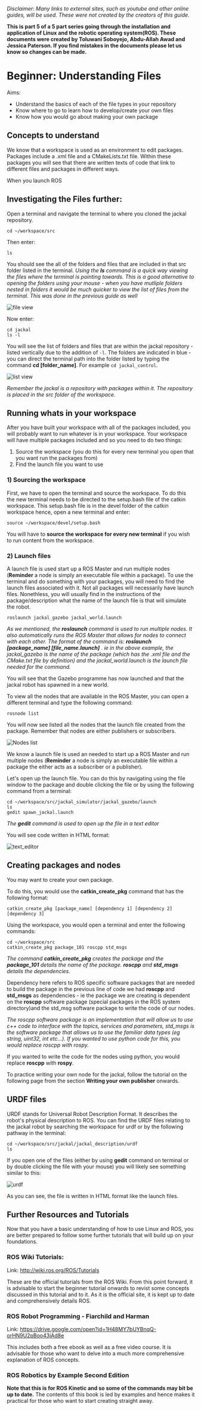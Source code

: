 _Disclaimer: Many links to external sites, such as youtube and other online guides, will be used. These were not created by the creators of this guide._

**This is part 5 of a 5 part series going through the installation and application of Linux and the robotic operating system(ROS). These documents were created by Toluwani Soboyejo, Abdu-Allah Awad and Jessica Paterson. If you find mistakes in the documents please let us know so changes can be made.**

# Beginner: Understanding Files

Aims:

* Understand the basics of each of the file types in your repository 
* Know where to go to learn how to develop/create your own files
* Know how you would go about making your own package

## Concepts to understand

We know that a workspace is used as an environment to edit packages. Packages include a .xml file and a CMakeLists.txt file. Within these packages you will see that there are written texts of code that link to different files and packages in different ways. 

When you launch ROS

## Investigating the Files further:

Open a terminal and navigate the terminal to where you cloned the jackal repository.

```
cd ~/workspace/src
```
Then enter:
```
ls
```
You should see the all of the folders and files that are included in that src folder listed in the terminal. 
*Using the **ls** command is a quick way viewing the files where the terminal is pointing towards. This is a good alternative to opening the folders using your mouse - when you have mutliple folders nested in folders it would be much quicker to view the list of files from the terminal. This was done in the previous guide as well*

![file view](Essential_files_pics/file_view.PNG)

Now enter:
```
cd jackal
ls -l
```
You will see the list of folders and files that are within the jackal repository - listed vertically due to the addition of `-l`. The folders are indicated in blue - you can direct the terminal path into the folder listed by typing the command **cd [folder_name]**. For example `cd jackal_control`.

![list view](Essential_files_pics/list_view.PNG)

*Remember the jackal is a repository with packages within it. The repository is placed in the src folder of the workspace.* 

## Running whats in your workspace

After you have built your workspace with all of the packages included, you will probably want to run whatever is in your workspace. Your workspace will have multiple packages included and so you need to do two things:

1) Source the workspace (you do this for every new terminal you open that you want run the packages from)
2) Find the launch file you want to use

### 1) Sourcing the workspace

First, we have to open the terminal and source the workspace. To do this the new terminal needs to be directed to the setup.bash file of the catkin workspace. This setup.bash file is in the devel folder of the catkin workspace hence, open a new terminal and enter:

```
source ~/workspace/devel/setup.bash

```

You will have to **source the workspace for every new terminal** if you wish to run content from the workspace.

### 2) Launch files

A launch file is used start up a ROS Master and run multiple nodes (**Reminder** a node is simply an executable file within a package). To use the terminal and do something with your packages, you will need to find the launch files associated with it. Not all packages will necessarily have launch files. Nonethless, you will usually find in the instructions of the package/description what the name of the launch file is that will simulate the robot.

```
roslaunch jackal_gazebo jackal_world.launch
```
*As we mentioned, the **roslaunch** command is used to run multiple nodes. It also automatically runs the ROS Master that allows for nodes to connect with each other. The format of the command is: **roslaunch [package_name] [file_name.launch]** . ie in the above example, the jackal_gazebo is the name of the package (which has the .xml file and the CMake.txt file by definition) and the jackal_world.launch is the launch file needed for the command.*


You will see that the Gazebo programme has now launched and that the jackal robot has spawned in a new world.

To view all the nodes that are available in the ROS Master, you can open a different terminal and type the following command:

```
rosnode list
```
You will now see listed all the nodes that the launch file created from the package. Remember that nodes are either publishers or subscribers.

![Nodes list](Essential_files_pics/Nodes_list.PNG)

We know a launch file is used an needed to start up a ROS Master and run multiple nodes (**Reminder** a node is simply an executable file within a package the either acts as a subscriber or a publisher). 

Let's open up the launch file. You can do this by navigating using the file window to the package and double clicking the file or by using the following command from a terminal:
```
cd ~/workspace/src/jackal_simulator/jackal_gazebo/launch
ls
gedit spawn_jackal.launch
```
*The **gedit** command is used to open up the file in a text editor*

You will see code written in HTML format:

![text_editor](Essential_files_pics/text_editor.PNG)

## Creating packages and nodes

You may want to create your own package.

To do this, you would use the **catkin_create_pkg** command that has the following format:
```
catkin_create_pkg [package_name] [dependency 1] [dependency 2] [dependency 3]
```

Using the workspace, you would open a terminal and enter the following commands:

```
cd ~/workspace/src
catkin_create_pkg package_101 roscpp std_msgs
```

*The command **catkin_create_pkg** creates the package and the **package_101** details the name of the package. **roscpp** and **std_msgs** details the dependencies.*

Dependency here refers to ROS specific software packages that are needed to build the package in the previous line of code we had **roscpp** and **std_msgs** as dependencies - ie the package we are creating is dependent on the **roscpp** software package (special packages in the ROS system directory)and the std_msg software package to write the code of our nodes.

*The roscpp software package is an implementation that will allow us to use c++ code to interface with the topics, services and parameters, std_msgs is the software package that allows us to use the familiar data types (eg string, uint32, int etc...). If you wanted to use python code for this, you would replace roscpp with rospy.*

If you wanted to write the code for the nodes using python, you would replace **roscpp** with **rospy**.

To practice writing your own node for the jackal, follow the tutorial on the following page from the section **Writing your own publisher** onwards.

## URDF files

URDF stands for Universal Robot Description Format. It describes the robot's physical description to ROS. You can find the URDF files relating to the jackal robot by searching the workspace for urdf or by the following pathway in the terminal:
```
cd ~/workspace/src/jackal/jackal_description/urdf
ls
```
If you open one of the files (either by using **gedit** command on terminal or by double clicking the file with your mouse) you will likely see something similar to this:

![urdf](Essential_files_pics/urdf.PNG)

As you can see, the file is written in HTML format like the launch files.

## Further Resources and Tutorials

Now that you have a basic understanding of how to use Linux and ROS, you are better prepared to follow some further tutorials that will build up on your foundations.

### ROS Wiki Tutorials: 

Link:  http://wiki.ros.org/ROS/Tutorials

These are the official tutorials from the ROS Wiki. From this point forward, it is advisable to start the beginner tutorial onwards to revist some concepts discussed in this tutorial and to it. As it is the official site, it is kept up to date and comprehensively details ROS.

### ROS Robot Programming - Fiarchild and Harman 

Link: https://drive.google.com/open?id=1H48MY7bUYBnqQ-orHN9U2pBoo43jAd8e

This includes both a free ebook as well as a free video course. It is advisable for those who want to delve into a much more comprehensive explanation of ROS concepts.

### ROS Robotics by Example Second Edition
 
**Note that this is for ROS Kinetic and so some of the commands may bit be up to date.** 
The contents of this book is led by examples and hence makes it practical for those who want to start creating straight away.




